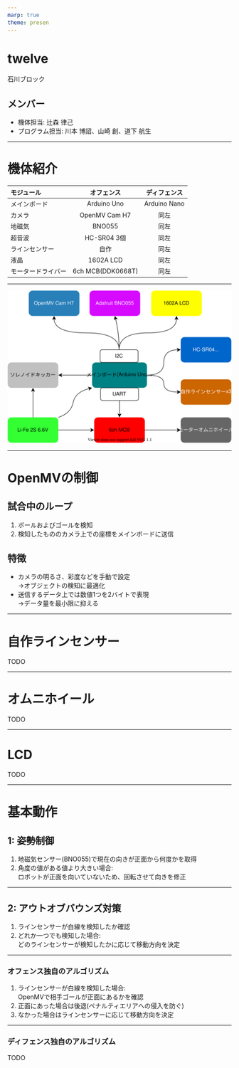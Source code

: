 ```yaml
---
marp: true
theme: presen
---
```


<!--
paginate: true
-->

# twelve

石川ブロック

## メンバー
* 機体担当: 辻森 律己
* プログラム担当: 川本 博詔、山崎 創、道下 航生

---

<!--
footer: twelve
-->

# 機体紹介

モジュール|オフェンス|ディフェンス
:-|:-:|:-:
メインボード|Arduino Uno|Arduino Nano
カメラ|OpenMV Cam H7|同左
地磁気|BNO055|同左
超音波|HC-SR04 3個|同左
ラインセンサー|自作|同左
液晶|1602A LCD|同左
モータードライバー|6ch MCB(DDK0668T)|同左

---

<!--
_header: 機体紹介
-->

![bg width:100% height:80%](./imgs/machine-constitution.svg)

---

# OpenMVの制御

## 試合中のループ

1. ボールおよびゴールを検知
2. 検知したもののカメラ上での座標をメインボードに送信

## 特徴

* カメラの明るさ、彩度などを手動で設定<br>→オブジェクトの検知に最適化
* 送信するデータ上では数値1つを2バイトで表現<br>→データ量を最小限に抑える

---

# 自作ラインセンサー

TODO

---

# オムニホイール

TODO

---

# LCD

TODO

---

# 基本動作

## 1: 姿勢制御

1. 地磁気センサー(BNO055)で現在の向きが正面から何度かを取得
2. 角度の値がある値より大きい場合:<br>ロボットが正面を向いていないため、回転させて向きを修正

<!-- TODO: 具体的な図 -->

---

<!--
_header: 基本動作
-->

## 2: アウトオブバウンズ対策

1. ラインセンサーが白線を検知したか確認
2. どれか一つでも検知した場合:<br>どのラインセンサーが検知したかに応じて移動方向を決定

<!-- TODO: 具体的な図 -->

---

<!--
_header: 基本動作 > 2: アウトオブバウンズ対策
-->

### オフェンス独自のアルゴリズム

1. ラインセンサーが白線を検知した場合:<br>OpenMVで相手ゴールが正面にあるかを確認
2. 正面にあった場合は後退(ペナルティエリアへの侵入を防ぐ)
3. なかった場合はラインセンサーに応じて移動方向を決定

---

<!--
_header: 基本動作 > 2: アウトオブバウンズ対策
-->

### ディフェンス独自のアルゴリズム

TODO
